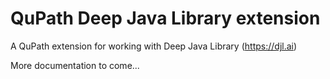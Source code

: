 # QuPath Deep Java Library extension

A QuPath extension for working with Deep Java Library (https://djl.ai)

More documentation to come...